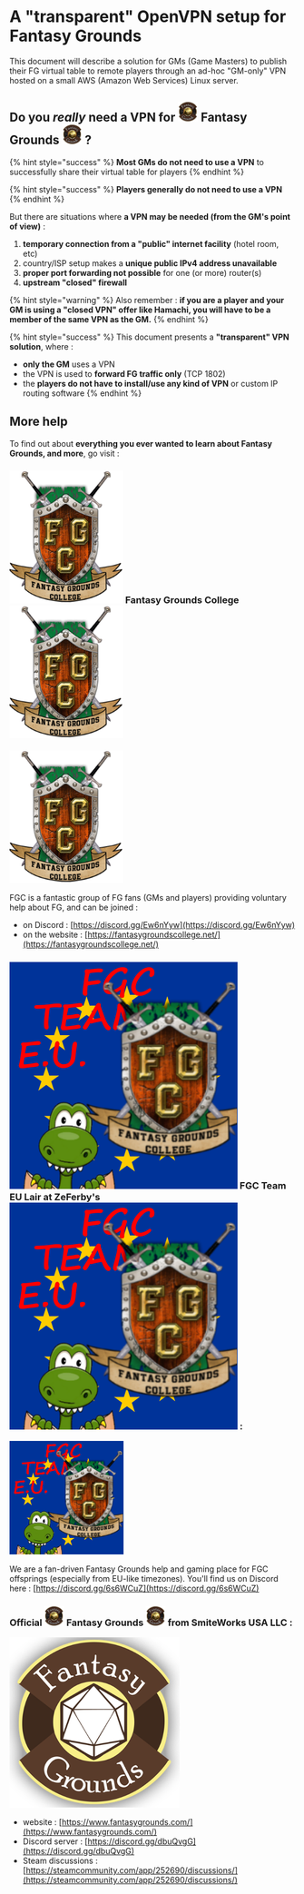 # A "transparent" OpenVPN setup for Fantasy Grounds

This document will describe a solution for GMs \(Game Masters\) to publish their FG virtual table to remote players through an ad-hoc "GM-only" VPN hosted on a small AWS \(Amazon Web Services\) Linux server.

## Do you _really_ need a VPN for ![](.gitbook/assets/fg35.png) Fantasy Grounds ![](.gitbook/assets/fg35.png) ?

{% hint style="success" %}
**Most GMs do not need to use a VPN** to successfully share their virtual table for players
{% endhint %}

{% hint style="success" %}
**Players generally do not need to use a VPN**
{% endhint %}

But there are situations where **a VPN may be needed \(from the GM's point of view\)** :

1. **temporary connection from a "public" internet facility** \(hotel room, etc\)
2. country/ISP setup makes a **unique public IPv4 address unavailable**
3. **proper port forwarding not possible** for one \(or more\) router\(s\)
4. **upstream "closed" firewall**

{% hint style="warning" %}
Also remember : **if you are a player and your GM is using a "closed VPN" offer like Hamachi, you will have to be a member of the same VPN as the GM.**
{% endhint %}

{% hint style="success" %}
This document presents a **"transparent" VPN solution**, where :

* **only the GM** uses a VPN
* the VPN is used to **forward FG traffic only** \(TCP 1802\)
* the **players do not have to install/use any kind of VPN** or custom IP routing software
{% endhint %}

## More help

To find out about **everything you ever wanted to learn about Fantasy Grounds, and more**, go visit :

### ![](.gitbook/assets/fgc-banner_w200.png) **Fantasy Grounds College** ![](.gitbook/assets/fgc-banner_w200.png) 

![](.gitbook/assets/fgc-banner_w200.png)

FGC is a fantastic group of FG fans \(GMs and players\) providing voluntary help about FG, and can be joined :

* on Discord : [https://discord.gg/Ew6nYyw](https://discord.gg/Ew6nYyw)
* on the website : [https://fantasygroundscollege.net/](https://fantasygroundscollege.net/)



### ![](.gitbook/assets/teameutransition2.png) FGC Team EU Lair at ZeFerby's ![](.gitbook/assets/teameutransition2.png) :

![](.gitbook/assets/teameutransition200.png)

We are a fan-driven Fantasy Grounds help and gaming place for FGC offsprings \(especially from EU-like timezones\).  You'll find us on Discord here : [https://discord.gg/6s6WCuZ](https://discord.gg/6s6WCuZ)



### Official ![](.gitbook/assets/fg35.png) **Fantasy Grounds** ![](.gitbook/assets/fg35.png) from **SmiteWorks** USA LLC :

![](.gitbook/assets/fantasy-grounds.png)

* website : [https://www.fantasygrounds.com/](https://www.fantasygrounds.com/)
* Discord server : [https://discord.gg/dbuQvgG](https://discord.gg/dbuQvgG)
* Steam discussions : [https://steamcommunity.com/app/252690/discussions/](https://steamcommunity.com/app/252690/discussions/)



